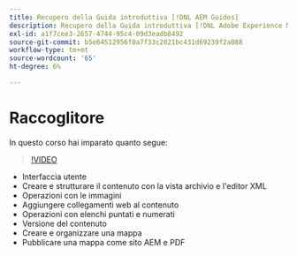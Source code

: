```yaml
---
title: Recupero della Guida introduttiva [!DNL AEM Guides]
description: Recupero della Guida introduttiva [!DNL Adobe Experience Manager Guides]
exl-id: a1f7cee3-2657-4744-95c4-09d3eadb8492
source-git-commit: b5e64512956f0a7f33c2021bc431d69239f2a088
workflow-type: tm+mt
source-wordcount: '65'
ht-degree: 6%

---
```


# Raccoglitore

In questo corso hai imparato quanto segue:

>[!VIDEO](https://video.tv.adobe.com/v/336660?quality=12&learn=on)

- Interfaccia utente
- Creare e strutturare il contenuto con la vista archivio e l&#39;editor XML
- Operazioni con le immagini
- Aggiungere collegamenti web al contenuto
- Operazioni con elenchi puntati e numerati
- Versione del contenuto
- Creare e organizzare una mappa
- Pubblicare una mappa come sito AEM e PDF

